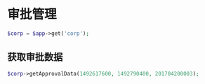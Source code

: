 # 审批管理

```php
$corp = $app->get('corp');
```

## 获取审批数据

```php
$corp->getApprovalData(1492617600, 1492790400, 201704200003);
```
